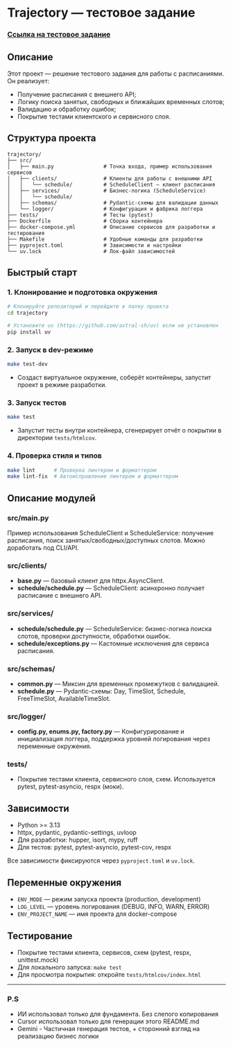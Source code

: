 # Trajectory — тестовое задание
### [Ссылка на тестовое задание](https://gist.github.com/DGSR/e6ae3504f693aa7a9c1856bb6cf5c5a4)

## Описание

Этот проект — решение тестового задания для работы с расписаниями. Он реализует:
- Получение расписания с внешнего API;
- Логику поиска занятых, свободных и ближайших временных слотов;
- Валидацию и обработку ошибок;
- Покрытие тестами клиентского и сервисного слоя.

## Структура проекта

```
trajectory/
├── src/
│   ├── main.py                # Точка входа, пример использования сервисов
│   ├── clients/               # Клиенты для работы с внешними API
│   │   └── schedule/          # ScheduleClient — клиент расписания
│   ├── services/              # Бизнес-логика (ScheduleService)
│   │   └── schedule/
│   ├── schemas/               # Pydantic-схемы для валидации данных
│   └── logger/                # Конфигурация и фабрика логгера
├── tests/                     # Тесты (pytest)
├── Dockerfile                 # Сборка контейнера
├── docker-compose.yml         # Описание сервисов для разработки и тестирования
├── Makefile                   # Удобные команды для разработки
├── pyproject.toml             # Зависимости и настройки
└── uv.lock                    # Лок-файл зависимостей
```

## Быстрый старт

### 1. Клонирование и подготовка окружения

```bash
# Клонируйте репозиторий и перейдите в папку проекта
cd trajectory

# Установите uv (https://github.com/astral-sh/uv) если не установлен
pip install uv
```

### 2. Запуск в dev-режиме

```bash
make test-dev
```
- Создаст виртуальное окружение, соберёт контейнеры, запустит проект в режиме разработки.

### 3. Запуск тестов

```bash
make test
```
- Запустит тесты внутри контейнера, сгенерирует отчёт о покрытии в директории `tests/htmlcov`.

### 4. Проверка стиля и типов

```bash
make lint      # Проверка линтером и форматтером
make lint-fix  # Автоисправление линтером и форматтером
```

## Описание модулей

### src/main.py
Пример использования ScheduleClient и ScheduleService: получение расписания, поиск занятых/свободных/доступных слотов. Можно доработать под CLI/API.

### src/clients/
- **base.py** — базовый клиент для httpx.AsyncClient.
- **schedule/schedule.py** — ScheduleClient: асинхронно получает расписание с внешнего API.

### src/services/
- **schedule/schedule.py** — ScheduleService: бизнес-логика поиска слотов, проверки доступности, обработки ошибок.
- **schedule/exceptions.py** — Кастомные исключения для сервиса расписания.

### src/schemas/
- **common.py** — Миксин для временных промежутков с валидацией.
- **schedule.py** — Pydantic-схемы: Day, TimeSlot, Schedule, FreeTimeSlot, AvailableTimeSlot.

### src/logger/
- **config.py, enums.py, factory.py** — Конфигурирование и инициализация логгера, поддержка уровней логирования через переменные окружения.

### tests/
- Покрытие тестами клиента, сервисного слоя, схем. Используется pytest, pytest-asyncio, respx (моки).

## Зависимости

- Python >= 3.13
- httpx, pydantic, pydantic-settings, uvloop
- Для разработки: hupper, isort, mypy, ruff
- Для тестов: pytest, pytest-asyncio, pytest-cov, respx

Все зависимости фиксируются через `pyproject.toml` и `uv.lock`.

## Переменные окружения

- `ENV_MODE` — режим запуска проекта (production, development)
- `LOG_LEVEL` — уровень логирования (DEBUG, INFO, WARN, ERROR)
- `ENV_PROJECT_NAME` — имя проекта для docker-compose


## Тестирование

- Покрытие тестами клиента, сервисов, схем (pytest, respx, unittest.mock)
- Для локального запуска: `make test`
- Для просмотра покрытия: откройте `tests/htmlcov/index.html`

---

### P.S
- ИИ использовал только для фундамента. Без слепого копирования
- Cursor использовал только для генерации этого README.md
- Gemini - Частичная генерация тестов, + сторонний взгляд на реализацию бизнес логики
